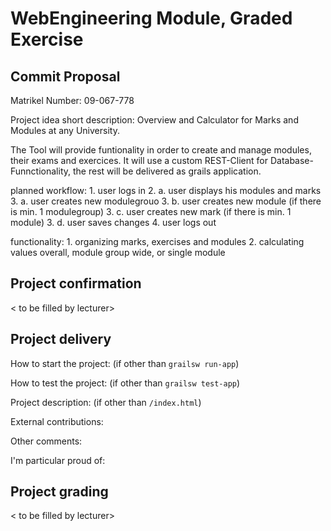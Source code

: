 # WebEngineering Module, Graded Exercise

## Commit Proposal

Matrikel Number: 09-067-778

Project idea short description: Overview and Calculator for Marks and Modules at any University.

The Tool will provide funtionality in order to create and manage modules, their exams and exercices.
It will use a custom REST-Client for Database-Funnctionality, the rest will be delivered as grails application.

planned workflow:
    1. user logs in
    2. a. user displays his modules and marks
    3. a. user creates new modulegrouo
    3. b. user creates new module (if there is min. 1 modulegroup)
    3. c. user creates new mark (if there is min. 1 module)
    3. d. user saves changes
    4. user logs out
    
functionality:
    1. organizing marks, exercises and modules
    2. calculating values overall, module group wide, or single module

## Project confirmation

< to be filled by lecturer>

## Project delivery <to be filled by student>

How to start the project: (if other than `grailsw run-app`)

How to test the project:  (if other than `grailsw test-app`)

Project description:      (if other than `/index.html`)

External contributions:

Other comments: 

I'm particular proud of:


## Project grading 

< to be filled by lecturer>